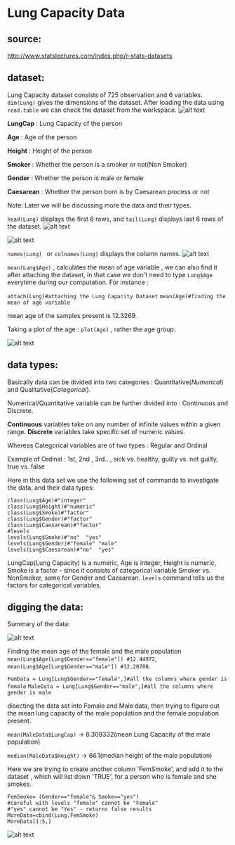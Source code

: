 # Lung Capacity Data

  ## source: 
http://www.statslectures.com/index.php/r-stats-datasets

 ## dataset:

Lung Capacity dataset consists of 725 observation and 6 variables. ```dim(Lung)``` gives the dimensions of the dataset.
After loading the data using ```read.table``` we can check the dataset from the workspace.
![alt text](https://github.com/jishu1989/Statistical-Analysis-and-Machine-Learning/Statistics/screenshot/dataset.JPG)

**LungCap** : Lung Capacity of the person

**Age** : Age of the person

**Height** : Height of the person

**Smoker** : Whether the person is a smoker or not(Non Smoker)

**Gender** : Whether the person is male or female

**Caesarean** : Whether the person born is by Caesarean process or not

Note: Later we will be discussing more the data and their types.

```head(Lung)``` displays the first 6 rows, and ```tail(Lung)``` displays last 6 rows of the dataset.
![alt text](https://github.com/jishu1989/BioStatistical-Approach/blob/master/Lung_Capacity_Data/screenshot/head_6.JPG)     

![alt text](https://github.com/jishu1989/BioStatistical-Approach/blob/master/Lung_Capacity_Data/screenshot/tail_6.JPG)

```names(Lung) ``` or ```colnames(Lung)``` displays the column names.
![alt text](https://github.com/jishu1989/BioStatistical-Approach/blob/master/Lung_Capacity_Data/screenshot/column_names.JPG)

```mean(Lung$Age)``` , calculates the mean of age variable , we can also find it after attaching the dataset, in that case we don't need
to type ```Lung$Age``` everytime during our computation. For instance :

 ``` attach(Lung)#attaching the Lung Capacity Dataset ```
   ``` mean(Age)#finding the mean of age variable ``` 

mean age of the samples present is 12.3269.

Taking a plot of the age : ```plot(Age)``` , rather the age group.

![alt text](https://github.com/jishu1989/BioStatistical-Approach/blob/master/Lung_Capacity_Data/screenshot/age_plot.JPG)

 ## data types:
 
 Basically data can be divided into two categories : Quantitative(*Numerical*) and Qualitative(*Categorical*).
 
 Numerical/Quantitative variable can be further divided into : Continuous and Discrete.
 
 **Continuous** variables take on any number of infinite values within a given range.
 **Discrete** variables take specific set of numeric values.
 
 Whereas Categorical variables are of two types : Regular and Ordinal
 
 Example of Ordinal : 1st, 2nd , 3rd..., sick vs. healthy, guilty vs. not guilty, true vs. false
 
 Here in this data set we use the following set of commands to investigate the data, and their data types:
 
 ```class(Lung$LungCap)#"numeric"
class(Lung$Age)#"integer"
class(Lung$Height)#"numeric"
class(Lung$Smoke)#"factor"
class(Lung$Gender)#"factor"
class(Lung$Caesarean)#"factor"
#levels
levels(Lung$Smoke)#"no"  "yes"
levels(Lung$Gender)#"female" "male"
levels(Lung$Caesarean)#"no"  "yes"
```

LungCap(Lung Capacity) is a numeric, Age is integer, Height is numeric, Smoke is a factor - since it consists of categorical variable Smoker vs. NonSmoker, same for Gender and Caesarean. ```levels``` command tells us the factors for categorical variables.

 ## digging the data:
 
 Summary of the data:
 
 ![alt text](https://github.com/jishu1989/BioStatistical-Approach/blob/master/Lung_Capacity_Data/screenshot/summary.JPG)
 
 Finding the mean age of the female and the male population ```mean(Lung$Age[Lung$Gender=="female"]) #12.44972```, ```mean(Lung$Age[Lung$Gender=="male"]) #12.20708```.
 
 ```FemData = Lung[Lung$Gender=="female",]#all the columns where gender is female```
   ```MaleData = Lung[Lung$Gender=="male",]#all the columns where gender is male```
   
 disecting the data set into Female and Male data, then trying to figure out the mean lung capacity of the male population and the female population present.
   
 ```mean(MaleData$LungCap)``` -> 8.309332(mean Lung Capacity of the male population)
   
   ```median(MaleData$Height)``` -> 66.1(median height of the male population)

Here we are trying to create another column 'FemSmoke', and add it to the dataset , which will list down 'TRUE', for a person who is female and she smokes.

```
FemSmoke= (Gender=="female"& Smoke=="yes")
#careful with levels "female" cannot be "Female"
#"yes" cannot be "Yes" - returns false results
MoreData=cbind(Lung,FemSmoke)
MoreData[1:5,]
```
 ![alt text](https://github.com/jishu1989/BioStatistical-Approach/blob/master/Lung_Capacity_Data/screenshot/more_data.JPG)
 
 
 
 
 
 
 

 
 
 







